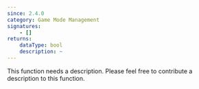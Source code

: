 ```yaml
---
since: 2.4.0
category: Game Mode Management
signatures:
    - []
returns:
    dataType: bool
    description: ~
---
```


This function needs a description. Please feel free to contribute a description to this function.

